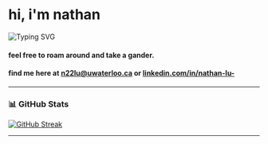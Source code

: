 # hi, i'm nathan

<img src="https://readme-typing-svg.demolab.com?font=Fira+Code&pause=1000&color=63c2b2&center=false&vCenter=true&width=435&lines=engineering+@+UWaterloo.;data+science+%7C+ml+%7C+software+dev.;currently+building+cool+things." alt="Typing SVG" />

#### feel free to roam around and take a gander.


#### find me here at n22lu@uwaterloo.ca or [linkedin.com/in/nathan-lu-](https://www.linkedin.com/in/nathan-lu-/)

---

### 📊 GitHub Stats
[![GitHub Streak](https://streak-stats.demolab.com/?user=NathanL15&theme=dark&hide_border=true)](https://git.io/streak-stats)


---

